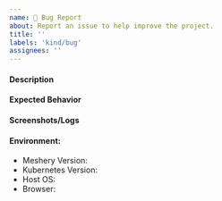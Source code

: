 ```yaml
---
name: 🐛 Bug Report
about: Report an issue to help improve the project.
title: ''
labels: 'kind/bug'
assignees: ''
---
```

#### Description
<!-- A brief description of the issue. -->

#### Expected Behavior
<!-- A brief description of what you expected to happen. -->

#### Screenshots/Logs
<!-- Add screenshots, if applicable, to help explain your problem. -->

#### Environment:
- Meshery Version: 
- Kubernetes Version: 
- Host OS:
- Browser: 

<!-- Optional 
#### To Reproduce
Steps to reproduce the behavior:
1. Go to '...'
2. Click on '....'
3. Scroll down to '....'
4. See error
-->
